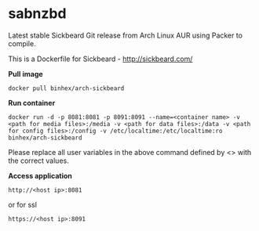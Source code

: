 sabnzbd
=======

Latest stable Sickbeard Git release from Arch Linux AUR using Packer to compile.

This is a Dockerfile for Sickbeard - http://sickbeard.com/

**Pull image**

```
docker pull binhex/arch-sickbeard
```

**Run container**

```
docker run -d -p 8081:8081 -p 8091:8091 --name=<container name> -v <path for media files>:/media -v <path for data files>:/data -v <path for config files>:/config -v /etc/localtime:/etc/localtime:ro binhex/arch-sickbeard
```

Please replace all user variables in the above command defined by <> with the correct values.

**Access application**

```
http://<host ip>:8081
```

or for ssl

```
https://<host ip>:8091
```
